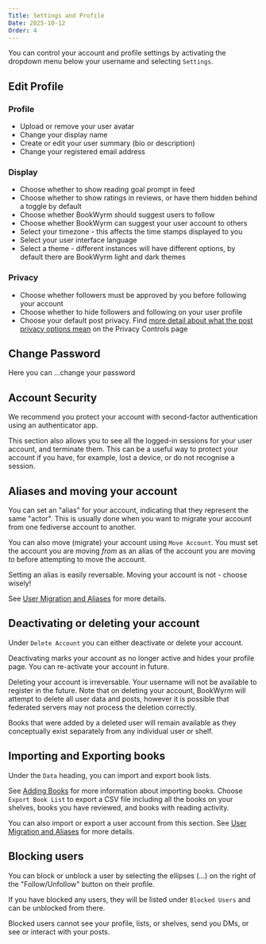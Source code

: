 ```yaml
---
Title: Settings and Profile
Date: 2025-10-12
Order: 4
---
```


You can control your account and profile settings by activating the dropdown menu below your username and selecting `Settings`.

## Edit Profile

### Profile

- Upload or remove your user avatar
- Change your display name
- Create or edit your user summary (bio or description)
- Change your registered email address

### Display

- Choose whether to show reading goal prompt in feed
- Choose whether to show ratings in reviews, or have them hidden behind a toggle by default
- Choose whether BookWyrm should suggest users to follow
- Choose whether BookWyrm can suggest your user account to others
- Select your timezone - this affects the time stamps displayed to you
- Select your user interface language
- Select a theme - different instances will have different options, by default there are BookWyrm light and dark themes

### Privacy

- Choose whether followers must be approved by you before following your account
- Choose whether to hide followers and following on your user profile
- Choose your default post privacy. Find [more detail about what the post privacy options mean](/privacy-controls.html) on the Privacy Controls page

## Change Password

Here you can ...change your password

## Account Security

We recommend you protect your account with second-factor authentication using an authenticator app.

This section also allows you to see all the logged-in sessions for your user account, and terminate them. This can be a useful way to protect your account if you have, for example, lost a device, or do not recognise a session.

## Aliases and moving your account

You can set an "alias" for your account, indicating that they represent the same "actor". This is usually done when you want to migrate your account from one fediverse account to another.

You can also move (migrate) your account using `Move Account`. You must set the account you are moving _from_ as an alias of the account you are moving _to_ before attempting to move the account.

Setting an alias is easily reversable. Moving your account is not - choose wisely!

See [User Migration and Aliases](user-migration.html) for more details.

## Deactivating or deleting your account

Under `Delete Account` you can either deactivate or delete your account.

Deactivating marks your account as no longer active and hides your profile page. You can re-activate your account in future.

Deleting your account is irreversable. Your username will not be available to register in the future. Note that on deleting your account, BookWyrm will attempt to delete all user data and posts, however it is possible that federated servers may not process the deletion correctly.

Books that were added by a deleted user will remain available as they conceptually exist separately from any individual user or shelf.

## Importing and Exporting books

Under the `Data` heading, you can import and export book lists.

See [Adding Books](/adding-books.html) for more information about importing books. Choose `Export Book List` to export a CSV file including all the books on your shelves, books you have reviewed, and books with reading activity.

You can also import or export a user account from this section. See [User Migration and Aliases](user-migration.html) for more details.

## Blocking users

You can block or unblock a user by selecting the ellipses (...) on the right of the "Follow/Unfollow" button on their profile.

If you have blocked any users, they will be listed under `Blocked Users` and can be unblocked from there.

Blocked users cannot see your profile, lists, or shelves, send you DMs, or see or interact with your posts.